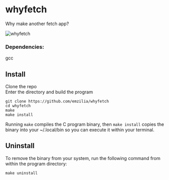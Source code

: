 # whyfetch
Why make another fetch app?

![whyfetch](https://i.ibb.co/PcYkKhv/whyfetch.png)

### Dependencies:
gcc  
  
## Install  
Clone the repo  
Enter the directory and build the program   
```
git clone https://github.com/emzilia/whyfetch
cd whyfetch  
make  
make install   
```
Running ```make``` compiles the C program binary, then ```make install``` copies the binary into your ~/.local/bin so you can execute it within your terminal. 


## Uninstall
To remove the binary from your system, run the following command from within the program directory:  
```
make uninstall
```
